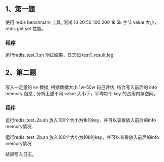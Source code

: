 ## 1、第一题   

使用 redis benchmark 工具, 测试 10 20 50 100 200 1k 5k 字节 value 大小，redis get set 性能。



### 程序

运行redis_test_1.sh 测试结果，日志如 test1_result.log



## 2、第二题

### 

写入一定量的 kv 数据, 根据数据大小 1w-50w 自己评估, 结合写入前后的 info memory 信息  , 分析上述不同 value 大小下，平均每个 key 的占用内存空间。



### 程序

运行redis_test_2a.sh 放入100个大小为1k的key，并可以查看放入前后的info memory情况.  

运行redis_test_2b.sh 放入100个大小为10k的key，并可以查看放入前后的info memory情况



结果写入日志。

